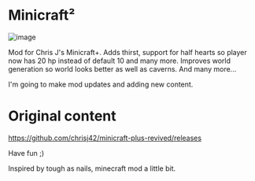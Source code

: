 # Minicraft²
![image](https://user-images.githubusercontent.com/54317957/193396953-7dad0992-6f77-4468-bcea-b8d31e01f6c6.png)



Mod for Chris J's Minicraft+.
Adds thirst, support for half hearts so player now has 20 hp instead of default 10 and many more.
Improves world generation so world looks better as well as caverns.
And many more...

I'm going to make mod updates and adding new content.

# Original content
https://github.com/chrisj42/minicraft-plus-revived/releases

Have fun ;)

Inspired by tough as nails, minecraft mod a little bit.
